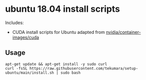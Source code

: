 # ubuntu 18.04 install scripts

Includes:

- CUDA install scripts for Ubuntu adapted from [nvidia/container-images/cuda](https://gitlab.com/nvidia/container-images/cuda/-/tree/master/dist/10.1/ubuntu18.04-x86_64)

## Usage

```
apt-get update && apt-get install -y sudo curl
curl -fsSL https://raw.githubusercontent.com/tekumara/setup-ubuntu/main/install.sh | sudo bash
```
